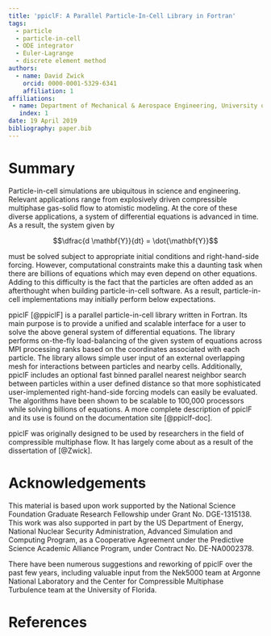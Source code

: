 ```yaml
---
title: 'ppiclF: A Parallel Particle-In-Cell Library in Fortran'
tags:
  - particle
  - particle-in-cell
  - ODE integrator
  - Euler-Lagrange
  - discrete element method
authors:
  - name: David Zwick
    orcid: 0000-0001-5329-6341
    affiliation: 1
affiliations:
 - name: Department of Mechanical & Aerospace Engineering, University of Florida
   index: 1
date: 19 April 2019
bibliography: paper.bib
---
```


# Summary

Particle-in-cell simulations are ubiquitous in science and engineering. Relevant applications range from explosively driven compressible multiphase gas-solid flow to atomistic modeling. At the core of these diverse applications, a system of differential equations is advanced in time. As a result, the system given by

$$\dfrac{d \mathbf{Y}}{dt} = \dot{\mathbf{Y}}$$

must be solved subject to appropriate initial conditions and right-hand-side forcing. However, computational constraints make this a daunting task when there are billions of equations which may even depend on other equations. Adding to this difficulty is the fact that the particles are often added as an afterthought when building particle-in-cell software. As a result, particle-in-cell implementations may initially perform below expectations.

ppiclF [@ppiclF] is a parallel particle-in-cell library written in Fortran. Its main purpose is to provide a unified and scalable interface for a user to solve the above general system of differential equations. The library performs on-the-fly load-balancing of the given system of equations across MPI processing ranks based on the coordinates associated with each particle. The library allows simple user input of an external overlapping mesh for interactions between particles and nearby cells. Additionally, ppiclF includes an optional fast binned parallel nearest neighbor search between particles within a user defined distance so that more sophisticated user-implemented right-hand-side forcing models can easily be evaluated. The algorithms have been shown to be scalable to 100,000 processors while solving billions of equations. A more complete description of ppiclF and its use is found on the documentation site [@ppiclf-doc].

ppiclF was originally designed to be used by researchers in the field of compressible multiphase flow. It has largely come about as a result of the dissertation of [@Zwick].

# Acknowledgements

This material is based upon work supported by the National Science Foundation Graduate Research Fellowship under Grant No. DGE-1315138. This work was also supported in part by the US Department of Energy, National Nuclear Security Administration, Advanced Simulation and Computing Program, as a Cooperative Agreement under the Predictive Science Academic Alliance Program, under Contract No. DE-NA0002378. 

There have been numerous suggestions and reworking of ppiclF over the past few years, including valuable input from the Nek5000 team at Argonne National Laboratory and the Center for Compressible Multiphase Turbulence team at the University of Florida.

# References

